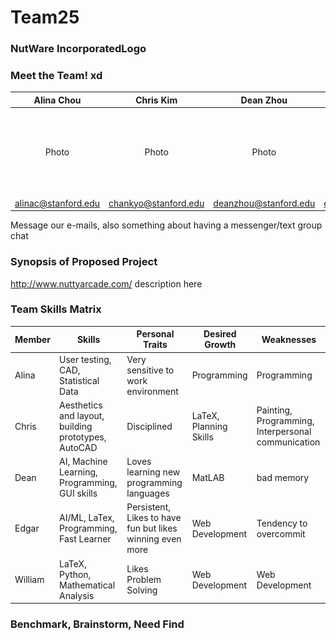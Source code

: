 # Team25

### NutWare IncorporatedLogo
### Meet the Team! xd
Alina Chou | Chris Kim | Dean Zhou | Edgar Roman | William Wang
:---: | :---: | :---: | :---: | :---:
Photo | Photo | Photo | <img src="./assets/images/edgar.jpg" width="100"> | Photo
alinac@stanford.edu | chankyo@stanford.edu | deanzhou@stanford.edu | emroman@stanford.edu | wjwang@stanford.edu

Message our e-mails, also something about having a messenger/text group chat

### Synopsis of Proposed Project
http://www.nuttyarcade.com/
description here

### Team Skills Matrix
Member | Skills | Personal Traits | Desired Growth | Weaknesses
--- | --- | --- | --- | ---
Alina | User testing, CAD, Statistical Data | Very sensitive to work environment | Programming | Programming
Chris | Aesthetics and layout, building prototypes, AutoCAD | Disciplined | LaTeX, Planning Skills | Painting, Programming, Interpersonal communication
Dean | AI, Machine Learning, Programming, GUI skills | Loves learning new programming languages | MatLAB | bad memory
Edgar | AI/ML, LaTex, Programming, Fast Learner | Persistent, Likes to have fun but likes winning even more | Web Development | Tendency to overcommit
William | LaTeX, Python, Mathematical Analysis | Likes Problem Solving | Web Development | Web Development


### Benchmark, Brainstorm, Need Find
